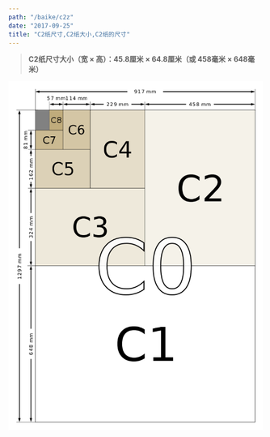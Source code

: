 ```yaml
---
path: "/baike/c2z"
date: "2017-09-25"
title: "C2纸尺寸,C2纸大小,C2纸的尺寸"
---
```


> **C2纸尺寸大小（宽 × 高）：45.8厘米 × 64.8厘米（或 458毫米 × 648毫米）**   
   
![纸的尺寸](/img/c_size_illustration2.png)

